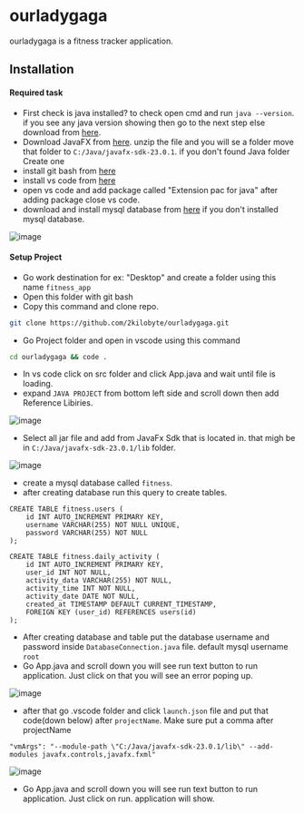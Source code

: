# ourladygaga

ourladygaga is a fitness tracker application.
## Installation

#### Required task

- First check is java installed? to check open cmd and run `java --version`. if you see any java version showing then go to the next step else download from [here](https://download.oracle.com/java/23/latest/jdk-23_windows-x64_bin.exe).
- Download JavaFX from [here](https://download2.gluonhq.com/openjfx/23.0.1/openjfx-23.0.1_windows-x64_bin-sdk.zip). unzip the file and you will se a folder move that folder to `C:/Java/javafx-sdk-23.0.1`. if you don't found Java folder Create one
- install git bash from [here](https://github.com/git-for-windows/git/releases/download/v2.47.0.windows.1/Git-2.47.0-64-bit.exe)
- install vs code from [here](https://code.visualstudio.com/sha/download?build=stable&os=win32-x64-user)
- open vs code and add package called "Extension pac for java" after adding package close vs code.
- download and install mysql database from [here](https://dev.mysql.com/downloads/installer/) if you don't installed mysql database.

![image](https://github.com/user-attachments/assets/5bf636d4-ddf1-4a4d-9b48-4317001790fc)


#### Setup Project

- Go work destination for ex: "Desktop" and create a folder using this name `fitness_app`
- Open this folder with git bash
- Copy this command and clone repo.
```bash
git clone https://github.com/2kilobyte/ourladygaga.git
```
- Go Project folder and open in vscode using this command
```bash
cd ourladygaga && code .
```
- In vs code click on src folder and click App.java and wait until file is loading.
- expand `JAVA PROJECT` from bottom left side and scroll down then add Reference Libiries.

![image](https://github.com/user-attachments/assets/0f7af9b5-706c-4254-8e8f-bae73cab9894)

- Select all jar file and add from JavaFx Sdk that is located in. that migh be in `C:/Java/javafx-sdk-23.0.1/lib` folder.

![image](https://github.com/user-attachments/assets/b6ff4628-4e6b-4039-845b-481633fe1924)

- create a mysql database called `fitness`.
- after creating database run this query to create tables.
```
CREATE TABLE fitness.users (
    id INT AUTO_INCREMENT PRIMARY KEY,
    username VARCHAR(255) NOT NULL UNIQUE,
    password VARCHAR(255) NOT NULL
);

CREATE TABLE fitness.daily_activity (
    id INT AUTO_INCREMENT PRIMARY KEY,    
    user_id INT NOT NULL,                  
    activity_data VARCHAR(255) NOT NULL,  
    activity_time INT NOT NULL,            
    activity_date DATE NOT NULL, 
    created_at TIMESTAMP DEFAULT CURRENT_TIMESTAMP,          
    FOREIGN KEY (user_id) REFERENCES users(id)  
);
```
- After creating database and table put the database username and password inside `DatabaseConnection.java` file. default mysql username `root`
- Go App.java and scroll down you will see run text button to run application. Just click on that you will see an error poping up.

![image](https://github.com/user-attachments/assets/3abf32d0-0836-42e9-a204-c9403b9f79be)

- after that go .vscode folder and click `launch.json` file and put that code(down below) after `projectName`. Make sure put a comma after projectName
```
"vmArgs": "--module-path \"C:/Java/javafx-sdk-23.0.1/lib\" --add-modules javafx.controls,javafx.fxml"
```

![image](https://github.com/user-attachments/assets/a99589b5-353e-4b9a-b888-084779123c39)

- Go App.java and scroll down you will see run text button to run application. Just click on run. application will show.
